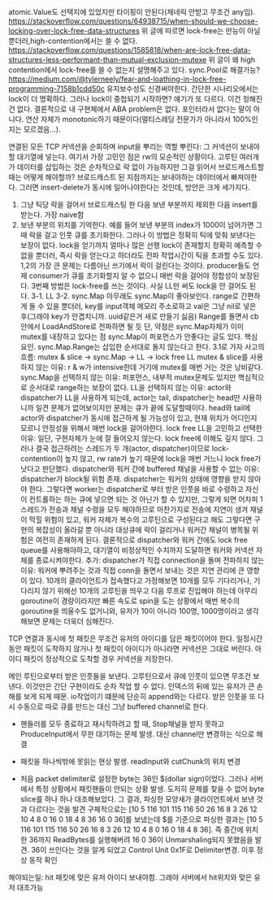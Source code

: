 atomic.Value도 선택지에 있었지만 타이핑이 안된다(제네릭 안받고 무조건 any임).
https://stackoverflow.com/questions/64938715/when-should-we-choose-locking-over-lock-free-data-structures
위 글에 따르면 lock-free는 만능이 아닐뿐더러,high-contention에서는 쓸 수 없다.
https://stackoverflow.com/questions/1585818/when-are-lock-free-data-structures-less-performant-than-mutual-exclusion-mutexe
위 글이 왜 high contention에서 lock-free를 쓸 수 없는지 설명해주고 있다. sync.Pool로 해결가능?
https://medium.com/@tylerneely/fear-and-loathing-in-lock-free-programming-7158b1cdd50c
유지보수성도 신경써야한다. 간단한 시나리오에서는 lock이 더 명확하다. 그러나 lock이 중첩되기 시작하면? 얘기가 또 다르다. 이건 정해진 건 없다.
결론적으로 내 구현체에서 ABA problem은 없다. 포인터라서 없다는 말이 아니다. 연산 자체가 monotonic하기 때문이다(멀티스레딩 전문가가 아니라서 100%인지는 모르겠음...).


연결된 모든 TCP 커넥션을 순회하며 input을 뿌리는 역할
뿌린다: 그 커넥션이 보내야 할 대기열에 넣는다.
여기서 가장 고민인 점은 rw의 모순적인 상황이다.
고루틴 여러개가 데이터를 삽입하는 것은 순차적으로 락 없이 가능하지만
그걸 읽어서 브로드캐스트할 때는 어떻게 해야할까?
브로드캐스트 된 지점까지는 보내야하는 데이터에서 빠져야한다.
그러면 insert-delete가 동시에 일어나야한다는 것인데, 방안은 크게 세가지다.
1. 그냥 틱당 락을 걸어서 브로드캐스팅 한 다음 보낸 부분까지 제외한 다음 insert를 받는다. 가장 naive함
2. 보낸 부분의 위치를 기억한다. 예를 들어 보낸 부분의 index가 1000이 넘어가면 그때 락을 걸고 인풋 큐를 초기화한다. 그러나 이 방법은 정확히 틱에 맞춰 보낸다는 보장이 없다.
lock을 얻기까지 얼마나 많은 선행 lock이 존재할지 정확히 예측할 수 없을 뿐더러, 즉시 락을 얻는다고 하더라도 전파 작업시간이 틱을 초과할 수도 있다.
1,2의 가장 큰 문제는 다름아닌 쓰기에서 락이 걸린다는 것이다. producer들도 언제 consumer가 큐를 초기화할지 알 수 없으니 매번 락을 걸어야 정합성이 보장된다.
3번째 방법은 lock-free를 쓰는 것이다. 사실 LL만 써도 lock을 안 걸어도 된다.
3-1. LL
3-2. sync.Map
아무래도 sync.Map이 좋아보인다. range로 간편하게 돌 수 있을 뿐더러, key를 input객체 메모리 주소로하고 val은 그냥 nil로 넣은 후(그래야 key가 안겹치니까. uuid같은거 새로 만들기 싫음)
Range를 돌면서 cb안에서 LoadAndStore로 전파하면 될 듯
단, 약점은 sync.Map자체가 이미 mutex를 내장하고 있다는 점
sync.Map이 퍼포먼스가 안좋다는 글도 있다.
핵심 요인. sync.Map.Range는 삽입한 순서대로 돌지 않는다고 한다.
3.1로 가자
사고의 흐름: mutex & slice -> sync.Map -> LL -> lock free LL
mutex & slice를 사용하지 않는 이유: r & w가 intensive한데 거기에 mutex를 매번 거는 것은 낭비같다.
sync.Map을 선택하지 않는 이유: 퍼포먼스, 내부적 mutex문제도 있지만 핵심적으로 순서대로 range하는 보장이 없다.
LL을 선택하지 않는 이유: actor와 dispatcher가 LL을 사용하게 되는데, actor는 tail, dispatcher는 head만 사용하니까 일견 문제가 없어보이지만
문제는 큐가 끝에 도달할때이다. head와 tail에 actor와 dispatcher가 동시에 접근하게 될 가능성이 있고, 현재 위치가 어디인지 모르니 안정성을 위해서 매번 lock을 걸어야한다.
lock free LL을 고민하고 선택한 이유: 일단, 구현자체가 눈에 잘 들어오지 않는다. lock free에 이해도 깊지 않다.
그러나 결국 접근하려는 스레드가 두 개(actor, dispatcher)이므로 lock-contention이 높지 않고, rw rate가 높기 때문에 lock을 매번 거느니 lock free가 낫다고 판단했다.
dispatcher와 워커 간에 buffered 채널을 사용할 수 없는 이유: dispatcher가 block될 위험 존재. dispatcher는 워커의 상태에 영향을 받지 않아야 한다.
그렇다면 worker는 dispatcher로 부터 받은 인풋을 바로 수령하고 자신이 컨트롤하는 하는 큐에 넣으면 되는 것 아닌가 할 수 있지만,
그렇게 되면 어차피 1스레드가 전송과 채널 수령을 모두 해야하므로 마찬가지로 전송에 지연이 생겨 채널이 막힐 위험이 있고,
워커 자체가 복수의 고루틴으로 구성된다고 해도 그렇다면 구현의 복잡성이 올라갈 뿐 아니라 대상큐에 락이 걸리거나 워커간 채널이 병목될 위험은 여전히 존재하게 된다.
결론적으로 dispatcher와 워커 간에도 lock free queue를 사용해야하고, 대기열이 비정상적인 수치까지 도달하면 워커와 커넥션 자체를 종료시켜야한다.
추가: dispatcher가 직접 connection을 돌며 전파하지 않는이유: 워커에 뿌려주는 것과 직접 conn을 돌면서 보내는 것은 지연 관리에 큰 영향이 있다.
10개의 클라이언트가 접속했다고 가정해보면 10개를 모두 기다리거나,
기다리지 않기 위해선 10개의 고루틴을 띄우고 다음 루프로 진입해야 하는데 아무리 goroutine이 경량이라지만
빠른 속도로 spin을 도는 상황에서 매번 복수의 goroutine을 띄울수도 없거니와,
유저가 10이 아니라 100명, 1000명이라고 생각해보면 문제는 더욱더 심해진다.

TCP 연결과 동시에 첫 패킷은 무조건 유저의 아이디를 담은 패킷이어야 한다.
일정시간 동안 패킷이 도착하지 않거나 첫 패킷이 아이디가 아니라면 커넥션은 그대로 버린다.
아이디 패킷이 정상적으로 도착할 경우 커넥션을 저장한다.

메인 루틴으로부터 받은 인풋들을 보낸다. 고루틴으로서 큐에 인풋이 있으면 무조건 보낸다.
이것만은 간단 구현이라도 순차 작업 할 수 없다. 인덱스의 뒤에 있는 유저가 큰 손해를 보게 되게 때문.
io작업이기 떄문에 단순히 append와는 다르다.
받은 인풋을 또 다시 수동으로 따로 큐를 만드는 대신 그냥 buffered channel로 한다.

* 핸들러를 모두 종료하고 재시작하려고 할 때, Stop채널을 받지 못하고 ProduceInput에서 무한 대기하는 문제 발생. 대신 channel만 변경하는 식으로 해결

* 패킷을 하나씩밖에 못읽는 현상 발생. readInput와 cutChunk의 위치 변경

* 처음 packet delimiter로 설정한 byte는 36인 $(dollar sign)이었다. 그러나 서버에서 특정 상황에서 패킷핸들이 안되는 상황 발생. 도저히 문제를 찾을 수 없어 byte slice를 하나 하나 대조해보았다. 그 결과, 파싱한 모양새가 클라이언트에서 보낸 것과 다르다는 것을 발견
구체적으로는 [10 5 116 101 115 116 50 26 16 8 3 26 12 10 4 8 0 16 0 18 4 8 36 16 0 36]를 보냈는데 $를 기준으로 파싱한 결과는 [10 5 116 101 115 116 50 26 16 8 3 26 12 10 4 8 0 16 0 18 4 8 36]. 즉 중간에 위치한 36까지 ReadBytes를 실행해버려  16 0 36이 Unmarshaling되지 못했음을 발견. 36이 쓰인다는 것을 알게 되었고 Control Unit 0x1F로 Delimiter변경. 이후 정상 동작 확인



해야되는일:
hit 패킷에 맞은 유저 아이디 보내야함. 그래야 서버에서 hit위치와 맞은 유저 대조가능
